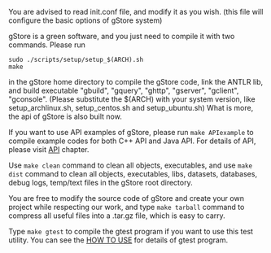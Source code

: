 You are advised to read init.conf file, and modify it as you wish. (this file will configure the basic options of gStore system)

gStore is a green software, and you just need to compile it with two commands. Please run

```
sudo ./scripts/setup/setup_$(ARCH).sh 
make

```
in the gStore home directory to compile the gStore code, link the ANTLR lib, and build executable "gbuild", "gquery", "ghttp", "gserver", "gclient", "gconsole". 
(Please substitute the $(ARCH) with your system version, like setup_archlinux.sh, setup_centos.sh and setup_ubuntu.sh)
What is more, the api of gStore is also built now.

If you want to use API examples of gStore, please run `make APIexample` to compile example codes for both C++ API and Java API. For details of API, please visit [API](API.md) chapter.

Use `make clean` command to clean all objects, executables, and use `make dist` command to clean all objects, executables, libs, datasets, databases, debug logs, temp/text files in the gStore root directory.

You are free to modify the source code of gStore and create your own project while respecting our work, and type `make tarball` command to compress all useful files into a .tar.gz file, which is easy to carry.

Type `make gtest` to compile the gtest program if you want to use this test utility. You can see the [HOW TO USE](USAGE.md) for details of gtest program.

